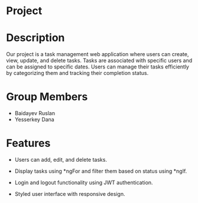 # Project

# Description

Our project is a task management web application where users can create, view, update, and delete tasks. Tasks are associated with specific users and can be assigned to specific dates. Users can manage their tasks efficiently by categorizing them and tracking their completion status.

# Group Members

- Baidayev Ruslan
- Yesserkey Dana
# Features

- Users can add, edit, and delete tasks.

- Display tasks using *ngFor and filter them based on status using *ngIf.

- Login and logout functionality using JWT authentication.

- Styled user interface with responsive design.
